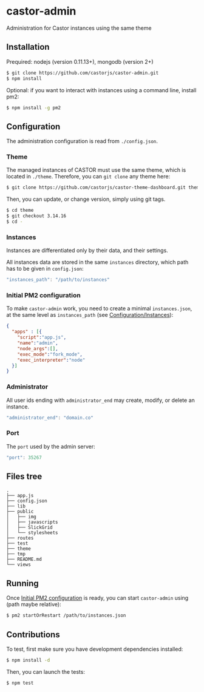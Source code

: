 castor-admin
============

Administration for Castor instances using the same theme

## Installation

Prequired: nodejs (version 0.11.13+), mongodb (version 2+)

```bash
$ git clone https://github.com/castorjs/castor-admin.git
$ npm install
```

Optional: if you want to interact with instances using a command line, install pm2:

```bash
$ npm install -g pm2
```

## Configuration

The administration configuration is read from `./config.json`.

### Theme

The managed instances of CASTOR must use the same theme, which is located in  `./theme`.
Therefore, you can `git clone` any theme here:

```bash
$ git clone https://github.com/castorjs/castor-theme-dashboard.git theme
```

Then, you can update, or change version, simply using git tags.

```bash
$ cd theme
$ git checkout 3.14.16
$ cd -
```

### Instances

Instances are differentiated only by their data, and their settings.

All instances data are stored in the same `instances` directory, which path has to be given in `config.json`:

```javascript
"instances_path": "/path/to/instances"
```

### Initial PM2 configuration

To make `castor-admin` work, you need to create a minimal `instances.json`, at the same level as `instances_path` (see [Configuration/Instances](#Instances)):

```json
{
  "apps" : [{
    "script":"app.js",
    "name":"admin",
    "node_args":[],
    "exec_mode":"fork_mode",
    "exec_interpreter":"node"
  }]
}
```

### Administrator

All user ids ending with `administrator_end` may create, modify, or delete an instance.

```javascript
"administrator_end": "domain.co"
```

### Port

The `port` used by the admin server:

```javascript
"port": 35267
```


## Files tree

```
.
├── app.js
├── config.json
├── lib
├── public
│   ├── img
│   ├── javascripts
│   ├── SlickGrid
│   └── stylesheets
├── routes
├── test
├── theme
├── tmp
├── README.md
└── views
```

## Running

Once  [Initial PM2 configuration](#Initial-PM2-configuration) is ready, you can start `castor-admin` using (path maybe relative):

```bash
$ pm2 startOrRestart /path/to/instances.json
```

## Contributions

To test, first make sure you have development dependencies installed:

```bash
$ npm install -d
```

Then, you can launch the tests:

```bash
$ npm test
```